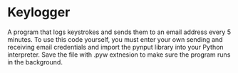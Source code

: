 # Keylogger
A program that logs keystrokes and sends them to an email address every 5 minutes. To use this code yourself, you must enter your own sending and receiving email credentials and import the pynput library into your Python interpreter. Save the file with .pyw extnesion to make sure the program runs in the background. 
